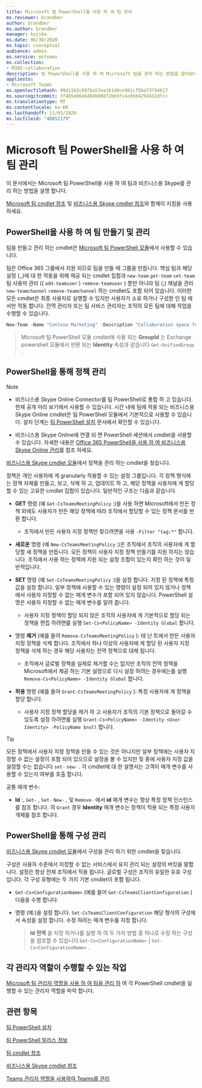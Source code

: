 ```yaml
---
title: Microsoft 팀 PowerShell을 사용 하 여 팀 관리
ms.reviewer: brandber
author: brandber
ms.author: brandber
manager: kojiko
ms.date: 06/30/2020
ms.topic: conceptual
audience: admin
ms.service: msteams
ms.collection:
- M365-collaboration
description: 팀 PowerShell을 사용 하 여 Microsoft 팀을 관리 하는 방법을 알아보세요.
appliesto:
- Microsoft Teams
ms.openlocfilehash: 09d11b2c697ba57ea161d0ce961cf5ba73794617
ms.sourcegitcommit: 3f465eb6eb46db008f2b69fc4c6bb425d432dfcc
ms.translationtype: MT
ms.contentlocale: ko-KR
ms.lasthandoff: 11/03/2020
ms.locfileid: "48852179"
---
```

# <a name="manage-teams-with-microsoft-teams-powershell"></a>Microsoft 팀 PowerShell을 사용 하 여 팀 관리

이 문서에서는 Microsoft 팀 PowerShell을 사용 하 여 팀과 비즈니스용 Skype를 관리 하는 방법을 설명 합니다. 

[Microsoft 팀 cmdlet 참조](https://docs.microsoft.com/powershell/teams/?view=teams-ps) 및 [비즈니스용 Skype cmdlet 참조](https://docs.microsoft.com/powershell/skype/intro?view=skype-ps)와 함께이 지침을 사용 하세요.

## <a name="create-and-manage-teams-using-powershell"></a>PowerShell을 사용 하 여 팀 만들기 및 관리

팀을 만들고 관리 하는 cmdlet은 [Microsoft 팀 PowerShell 모듈](https://www.powershellgallery.com/packages/MicrosoftTeams/)에서 사용할 수 있습니다.

팀은 Office 365 그룹에서 지원 되므로 팀을 만들 때 그룹을 만듭니다. 핵심 팀과 해당 설정 (,,)에 대 한 작동을 위해 제공 되는 cmdlet 집합과 ``new-team`` ``get-team``  ``set-team`` 팀 사용자 관리 (( ``add-teamuser`` ) ``remove-teamuser`` ) 뿐만 아니라 팀 (,) 채널을 관리 ``new-teamchannel`` ``remove-teamchannel`` 하는 cmdlet도 포함 되어 있습니다. 이러한 모든 cmdlet은 최종 사용자로 실행할 수 있지만 사용자가 소유 하거나 구성원 인 팀 에서만 작동 합니다. 전역 관리자 또는 팀 서비스 관리자는 조직의 모든 팀에 대해 작업을 수행할 수 있습니다.

```powershell
New-Team -Name "Contoso Marketing" -Description "Collaboration space for Contoso's Marketing department"
```

> Microsoft 팀 PowerShell 모듈 cmdlet에 사용 되는 **GroupId** 는 Exchange powershell 모듈에서 반환 되는 **Identity** 속성과 같습니다 ``Get-UnifiedGroup`` .

## <a name="manage-policies-via-powershell"></a>PowerShell을 통해 정책 관리

> [!NOTE]
> - 비즈니스용 Skype Online Connector를 팀 PowerShell로 통합 하 고 있습니다. 현재 공개 미리 보기에서 사용할 수 있습니다. 시간 내에 팀에 적용 되는 비즈니스용 Skype Online cmdlet은 팀 PowerShell 모듈에서 기본적으로 사용할 수 있습니다. 설치 단계는 [팀 PowerShell 설치](teams-powershell-install.md) 문서에서 확인할 수 있습니다.
>
> - 비즈니스용 Skype Online에 연결 되 면 PowerShell 세션에서 cmdlet을 사용할 수 있습니다. 자세한 내용은 [Office 365 PowerShell을 사용 하 여 비즈니스용 Skype Online 관리](https://docs.microsoft.com/office365/enterprise/powershell/manage-skype-for-business-online-with-office-365-powershell)를 참조 하세요.

[비즈니스용 Skype cmdlet 모듈](https://www.microsoft.com/download/details.aspx?id=39366)에서 정책을 관리 하는 cmdlet을 찾습니다.

정책은 개인 사용자에 게 granularly 적용할 수 있는 설정 그룹입니다. 각 정책 형식에는 정책 자체를 만들고, 보고, 삭제 하 고, 업데이트 하 고, 해당 정책을 사용자에 게 할당할 수 있는 고유한 cmdlet 집합이 있습니다. 일반적인 구조는 다음과 같습니다.

- **GET** 명령 (예 ``Get-CsTeamsMeetingPolicy`` :)을 사용 하면 Microsoft에서 만든 정책 외에도 사용자가 만든 해당 정책에 따라 조직에서 할당할 수 있는 정책 문서를 반환 합니다.
   - 조직에서 만든 사용자 지정 정책만 찾으려면을 사용 ``-Filter "tag:*"`` 합니다.

- **새로운** 명령 (예 ``New-CsTeamsMeetingPolicy`` :)은 조직에서 조직의 사용자에 게 할당할 새 정책을 만듭니다. 모든 정책이 사용자 지정 정책 만들기를 지원 하지는 않습니다. 조직에서 사용 하는 정책에 지원 되는 설정 조합이 있는지 확인 하는 것이 일반적입니다.

- **SET** 명령 (예 ``Set-CsTeamsMeetingPolicy`` :)을 설정 합니다. 지정 된 정책에 특정 값을 설정 합니다. 일부 정책에 사용할 수 있는 명령이 설정 되어 있지 않거나 정책에서 사용자 지정할 수 없는 매개 변수가 포함 되어 있지 않습니다. PowerShell 설명은 사용자 지정할 수 없는 매개 변수를 알려 줍니다. 
   - 사용자 지정 정책이 할당 되지 않은 조직의 사용자에 게 기본적으로 할당 되는 정책을 편집 하려면를 실행 ``Set-Cs<PolicyName> -Identity Global`` 합니다.

- 명령 **제거** (예를 들어 ``Remove-CsTeamsMeetingPolicy`` ): 테 넌 트에서 만든 사용자 지정 정책을 삭제 합니다. 조직에서 하나 이상의 사용자에 게 할당 된 사용자 지정 정책을 삭제 하는 경우 해당 사용자는 전역 정책으로 대체 됩니다.
   - 조직에서 글로벌 정책을 실제로 제거할 수는 없지만 조직의 전역 정책을 Microsoft에서 제공 하는 기본 설정으로 다시 설정 하려는 경우에는를 실행 ``Remove-Cs<PolicyName> -Identity Global`` 합니다.

- **허용** 명령 (예를 들어 ``Grant-CsTeamsMeetingPolicy`` ): 특정 사용자에 게 정책을 할당 합니다.
   - 사용자 지정 정책 할당을 제거 하 고 사용자가 조직의 기본 정책으로 돌아갈 수 있도록 설정 하려면를 실행 ``Grant-Cs<PolicyName> -Identity <User Identity> -PolicyName $null`` 합니다.

> [!TIP]
> 모든 정책에서 사용자 지정 정책을 만들 수 있는 것은 아니지만 일부 정책에는 사용자 지정할 수 없는 설정이 포함 되어 있으므로 설정을 볼 수 있지만 및 중에 사용자 지정 값을 설정할 수는 없습니다 ``set-`` ``new-`` . 각 cmdlet에 대 한 설명서는 고객이 매개 변수를 사용할 수 있는지 여부를 호출 합니다.

공통 매개 변수:

- **Id** :, ``Get-`` , ``Set-`` ``New-`` , 및 ``Remove-`` 에서 **id** 매개 변수는 항상 특정 정책 인스턴스를 참조 합니다. 의 ``Grant`` 경우 **Identity** 매개 변수는 정책이 적용 되는 특정 사용자 개체를 참조 합니다.

## <a name="manage-configurations-via-powershell"></a>PowerShell을 통해 구성 관리

[비즈니스용 Skype cmdlet 모듈](https://www.microsoft.com/en-us/download/details.aspx?id=39366)에서 구성을 관리 하기 위한 cmdlet을 찾습니다.

구성은 사용자 수준에서 지정할 수 없는 서비스에서 유지 관리 되는 설정의 버킷을 말합니다. 설정은 항상 전체 조직에서 적용 됩니다. 글로벌 구성은 조직의 유일한 유효 구성입니다. 각 구성 유형에는 두 가지 기본 cmdlet이 포함 됩니다.

- ``Get-Cs<ConfigurationName>`` (예를 들어 ``Get-CsTeamsClientConfiguration`` ) 다음을 수행 합니다.

- 명령 (예:)을 설정 합니다. ``Set-CsTeamsClientConfiguration`` 해당 형식의 구성에서 속성을 설정 합니다. 수정 하려는 매개 변수를 지정 합니다.
   > **Id 전역** 을 지정 하거나를 실행 하 여 두 가지 방법 중 하나로 수정 하는 구성을 참조할 수 있습니다 ``Get-Cs<ConfigurationName>``  |  ``Set-Cs<ConfigurationName>`` .

## <a name="what-can-each-admin-role-do"></a>각 관리자 역할이 수행할 수 있는 작업

[Microsoft 팀 관리자 역할을 사용 하 여 팀을 관리 하](using-admin-roles.md) 여 각 PowerShell cmdlet을 실행할 수 있는 관리자 역할을 파악 합니다.

## <a name="related-topics"></a>관련 항목

[팀 PowerShell 설치](teams-powershell-install.md)

[팀 PowerShell 릴리스 정보](teams-powershell-release-notes.md)

[팀 cmdlet 참조](https://docs.microsoft.com/powershell/teams/?view=teams-ps)

[비즈니스용 Skype cmdlet 참조](https://docs.microsoft.com/powershell/skype/intro?view=skype-ps)

[Teams 관리자 역할을 사용하여 Teams를 관리](using-admin-roles.md)
